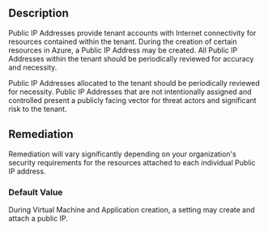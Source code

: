 ## Description

Public IP Addresses provide tenant accounts with Internet connectivity for resources contained within the tenant. During the creation of certain resources in Azure, a Public IP Address may be created. All Public IP Addresses within the tenant should be periodically reviewed for accuracy and necessity.

Public IP Addresses allocated to the tenant should be periodically reviewed for necessity. Public IP Addresses that are not intentionally assigned and controlled present a publicly facing vector for threat actors and significant risk to the tenant.

## Remediation

Remediation will vary significantly depending on your organization's security requirements for the resources attached to each individual Public IP address.

### Default Value

During Virtual Machine and Application creation, a setting may create and attach a public IP.
